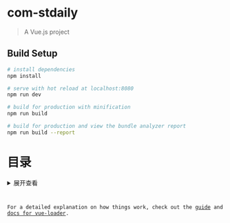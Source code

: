 # com-stdaily

> A Vue.js project

## Build Setup

``` bash
# install dependencies
npm install

# serve with hot reload at localhost:8080
npm run dev

# build for production with minification
npm run build

# build for production and view the bundle analyzer report
npm run build --report
```

# 目录
<details>
<summary>展开查看</summary>
<pre>
    <code>
    
    ├── build                                           // webpack 配置文件
    ├── config                                          // vue-cli 配置文件
    ├── screenshots                                     // 项目截图
    ├── dist                                            // 项目打包版本，可直接使用
    ├── src                                             // 项目源码目录
    │   ├── assets                                      // 资源目录
    │   │   └── img                                     // 静态图片目录
    │   │   └── style                                   // 样式
    │   ├── components                                  // 公共项目组件目录
    │   │   ├── FadeAnimation                           // 动画
    │   │   └── HeaderLeft                              // 
    │   ├── pages                                       // 页面组件目录
    │   │   ├── configs
    │   │   │   └── configs.vue                         // 设置
    │   │   ├── contact
    │   │   │   └── contact.vue                         // 联系人
    │   │   ├── customer
    │   │   │   └── customer.vue                         // 客户管理
    │   │   ├── examine
    │   │   │   └── examine.vue                         // 审批
    │   │   ├── Home
    │   │   │   └── Home.vue                            // 主页
    │   │   ├── Info
    │   │   │   └── Info.vue                            // 消息
    │   │   ├── TestDir                                 // 测试文件目录
    │   ├── router
    │   │   └── index.js                                // 路由配置
    │   ├── store                                       // vuex 的状态管理
    │   │   ├── actions.js                              // 配置 actions
    │   │   ├── getters.js                              // 配置 getters
    │   │   ├── index.js                                // 引用 vuex，创建 store
    │   │   ├── mutations.js                            // 配置 mutations
    │   │   └── state.js                                // 配置 state小、字体颜色、背景颜色）
    │   ├── App.vue                                     // 根组件
    │   └── main.js                                     // 入口主文件
    └── vue.config.js                                   // vue-cli 配置文件

    </code>
</pre>
</details>

For a detailed explanation on how things work, check out the [guide](http://vuejs-templates.github.io/webpack/) and [docs for vue-loader](http://vuejs.github.io/vue-loader).
